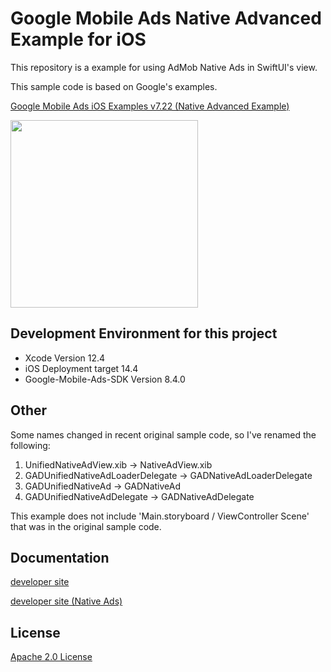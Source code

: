 # Google Mobile Ads Native Advanced Example for iOS

This repository is a example for using AdMob Native Ads in SwiftUI's view.

This sample code is based on Google's examples.

[Google Mobile Ads iOS Examples v7.22 (Native Advanced Example)](https://github.com/googleads/googleads-mobile-ios-examples/releases/tag/7.22)

<img src="https://user-images.githubusercontent.com/859821/117488700-aeae7480-afa7-11eb-8178-a1afad8f77c7.png" width="300">

## Development Environment for this project

- Xcode Version 12.4
- iOS Deployment target 14.4
- Google-Mobile-Ads-SDK Version 8.4.0

## Other

Some names changed in recent original sample code, so I've renamed the following:

1.  UnifiedNativeAdView.xib -> NativeAdView.xib
2.  GADUnifiedNativeAdLoaderDelegate -> GADNativeAdLoaderDelegate
3.  GADUnifiedNativeAd -> GADNativeAd
4.  GADUnifiedNativeAdDelegate -> GADNativeAdDelegate

This example does not include 'Main.storyboard / ViewController Scene' that was in the original sample code.

## Documentation

[developer site](https://developers.google.com/admob/ios)

[developer site (Native Ads)](https://developers.google.com/admob/ios/native/start)

## License

[Apache 2.0 License](http://www.apache.org/licenses/LICENSE-2.0.html)
